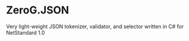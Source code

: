# ZeroG.JSON
Very light-weight JSON tokenizer, validator, and selector written in C# for NetStandard 1.0
